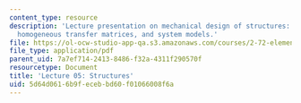 ```yaml
---
content_type: resource
description: 'Lecture presentation on mechanical design of structures: architectures,
  homogeneous transfer matrices, and system models.'
file: https://ol-ocw-studio-app-qa.s3.amazonaws.com/courses/2-72-elements-of-mechanical-design-spring-2009/5d64d0616b9fecebbd60f01066008f6a_MIT2_72s09_lec05.pdf
file_type: application/pdf
parent_uid: 7a7ef714-2413-8486-f32a-4311f290570f
resourcetype: Document
title: 'Lecture 05: Structures'
uid: 5d64d061-6b9f-eceb-bd60-f01066008f6a
---
```

